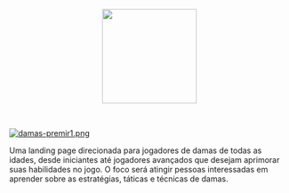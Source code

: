 
<p align="center">
<img src="https://i.postimg.cc/7h4rf4VX/damas-premeir-logo.png" width="170" height="" align="center"></img>
<p>
<br>

[![damas-premir1.png](https://i.postimg.cc/hPc9smwt/damas-premir1.png)](https://postimg.cc/kDY6X2q0)

Uma landing page direcionada para jogadores de damas de todas as idades, desde iniciantes até jogadores avançados que desejam aprimorar suas habilidades no jogo. O foco será atingir pessoas interessadas em aprender sobre as estratégias, táticas e técnicas de damas.


